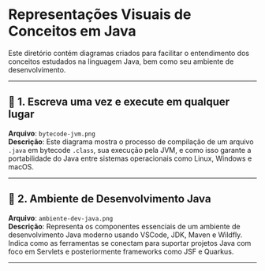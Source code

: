 # Representações Visuais de Conceitos em Java

Este diretório contém diagramas criados para facilitar o entendimento dos conceitos estudados na linguagem Java, bem como seu ambiente de desenvolvimento.

---

## 🧠 1. Escreva uma vez e execute em qualquer lugar

**Arquivo**: `bytecode-jvm.png`  
**Descrição**: Este diagrama mostra o processo de compilação de um arquivo `.java` em bytecode `.class`, sua execução pela JVM, e como isso garante a portabilidade do Java entre sistemas operacionais como Linux, Windows e macOS.

---

## 🧰 2. Ambiente de Desenvolvimento Java

**Arquivo**: `ambiente-dev-java.png`  
**Descrição**: Representa os componentes essenciais de um ambiente de desenvolvimento Java moderno usando VSCode, JDK, Maven e Wildfly. Indica como as ferramentas se conectam para suportar projetos Java com foco em Servlets e posteriormente frameworks como JSF e Quarkus.

---

